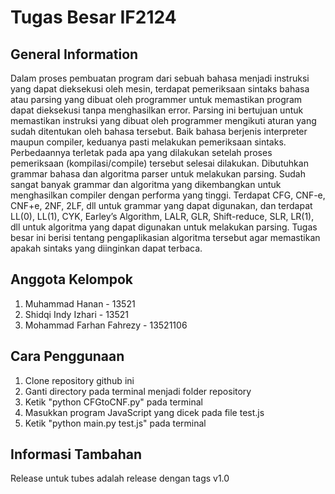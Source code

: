 # Tugas Besar IF2124
## General Information
Dalam proses pembuatan program dari sebuah bahasa menjadi instruksi yang dapat dieksekusi oleh mesin, terdapat pemeriksaan sintaks bahasa atau parsing yang dibuat oleh programmer untuk memastikan program dapat dieksekusi tanpa menghasilkan error. Parsing ini bertujuan untuk memastikan instruksi yang dibuat oleh programmer mengikuti aturan yang sudah ditentukan oleh bahasa tersebut. Baik bahasa berjenis interpreter maupun compiler, keduanya pasti melakukan pemeriksaan sintaks. Perbedaannya terletak pada apa yang dilakukan setelah proses pemeriksaan (kompilasi/compile) tersebut selesai dilakukan.
Dibutuhkan grammar bahasa dan algoritma parser untuk melakukan parsing. Sudah sangat banyak grammar dan algoritma yang dikembangkan untuk menghasilkan compiler dengan performa yang tinggi. Terdapat CFG, CNF-e, CNF+e, 2NF, 2LF, dll untuk grammar yang dapat digunakan, dan terdapat LL(0), LL(1), CYK, Earley’s Algorithm, LALR, GLR, Shift-reduce, SLR, LR(1), dll untuk algoritma yang dapat digunakan untuk melakukan parsing. Tugas besar ini berisi tentang pengaplikasian algoritma tersebut agar memastikan apakah sintaks yang diinginkan dapat terbaca.
## Anggota Kelompok
1. Muhammad Hanan - 13521
2. Shidqi Indy Izhari - 13521
3. Mohammad Farhan Fahrezy - 13521106
## Cara Penggunaan
1. Clone repository github ini
2. Ganti directory pada terminal menjadi folder repository
3. Ketik "python CFGtoCNF.py" pada terminal
4. Masukkan program JavaScript yang dicek pada file test.js
5. Ketik "python main.py test.js" pada terminal
## Informasi Tambahan
Release untuk tubes adalah release dengan tags v1.0

